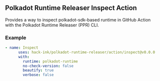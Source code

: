 ## Polkadot Runtime Releaser Inspect Action
Provides a way to inspect polkadot-sdk-based runtime in GitHub Action with the Polkadot Runtime Releaser (PPR) CLI.

### Example
```yaml
- name: Inspect
      uses: hack-ink/polkadot-runtime-releaser/action/inspect@v0.0.0
      with:
        runtime: polkadot-runtime
        no-check-version: false
        beautify: true
        verbose: false
```
